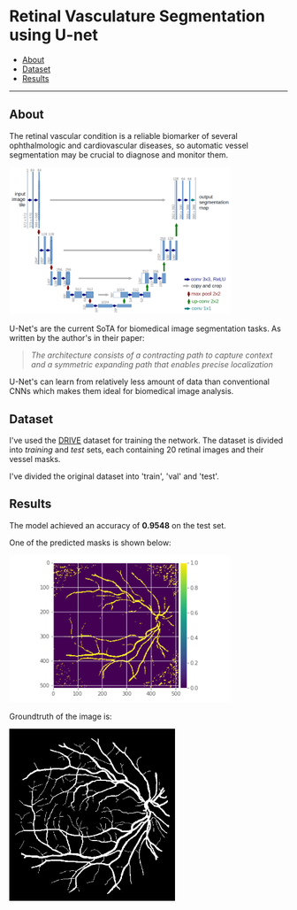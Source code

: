 # Retinal Vasculature Segmentation using U-net 

  - [About](#about)
  - [Dataset](#dataset)
  - [Results](#results)

--- 

## About

The retinal vascular condition is a reliable biomarker of several ophthalmologic and cardiovascular diseases, so automatic vessel segmentation may be crucial to diagnose and monitor them. 

<img src="u-net-architecture.png" width="400"/>

U-Net's are the current SoTA for biomedical image segmentation tasks. As written by the author's in their paper: 
> *The architecture consists of a contracting path to capture context and a symmetric expanding path that enables precise localization*

U-Net's can learn from relatively less amount of data than conventional CNNs which makes them ideal for biomedical image analysis. 

## Dataset

I've used the [DRIVE](https://www.isi.uu.nl/Research/Databases/DRIVE/) dataset for training the network. The dataset is divided into *training* and *test* sets, each containing 20 retinal images and their vessel masks.

I've divided the original dataset into 'train', 'val' and 'test'.

## Results

The model achieved an accuracy of **0.9548** on the test set.

One of the predicted masks is shown below:

<img src="images/pred_mask.png" width="400"/>

Groundtruth of the image is:

<img src="images/pred_gt.png" width="300"/>
